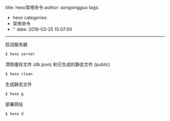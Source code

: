 title: hexo常用命令
author: songxingguo
tags:
  - hexo
categories:
  - 常用命令
  - ''
date: 2018-03-25 15:07:00
---
启动服务器
```bash
$ hexo server
```
清除缓存文件 (db.json) 和已生成的静态文件 (public)
```bash
$ hexo clean 
```
生成静态文件
```bash
$ hexo g
```
<!-- more -->

部署网站
```bash
$ hexo d
```